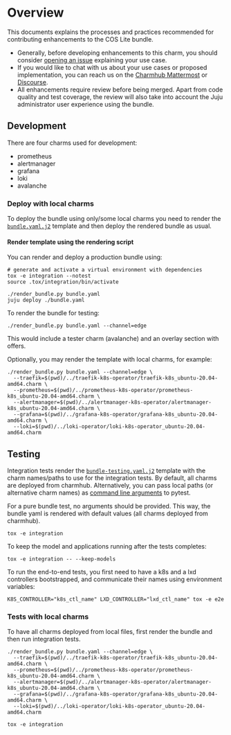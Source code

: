 # Overview

This documents explains the processes and practices recommended for
contributing enhancements to the COS Lite bundle.

- Generally, before developing enhancements to this charm, you should consider
  [opening an issue](https://github.com/canonical/cos-lite-bundle) explaining
  your use case.
- If you would like to chat with us about your use cases or proposed
  implementation, you can reach us on the
  [Charmhub Mattermost](https://chat.charmhub.io/charmhub/channels/charm-dev)
  or [Discourse](https://discourse.charmhub.io/).
- All enhancements require review before being merged.
  Apart from code quality and test coverage, the review will also take into
  account the Juju administrator user experience using the bundle.

## Development

There are four charms used for development:
- prometheus
- alertmanager
- grafana
- loki
- avalanche

### Deploy with local charms

To deploy the bundle using only/some local charms you need to render the
[`bundle.yaml.j2`](bundle.yaml.j2) template and then deploy the rendered bundle
as usual.

#### Render template using the rendering script
You can render and deploy a production bundle using:

```shell
# generate and activate a virtual environment with dependencies
tox -e integration --notest
source .tox/integration/bin/activate

./render_bundle.py bundle.yaml
juju deploy ./bundle.yaml
```

To render the bundle for testing:

```shell
./render_bundle.py bundle.yaml --channel=edge
```

This would include a tester charm (avalanche) and an overlay section with offers.

Optionally, you may render the template with local charms, for example:

```shell
./render_bundle.py bundle.yaml --channel=edge \
  --traefik=$(pwd)/../traefik-k8s-operator/traefik-k8s_ubuntu-20.04-amd64.charm \
  --prometheus=$(pwd)/../prometheus-k8s-operator/prometheus-k8s_ubuntu-20.04-amd64.charm \
  --alertmanager=$(pwd)/../alertmanager-k8s-operator/alertmanager-k8s_ubuntu-20.04-amd64.charm \
  --grafana=$(pwd)/../grafana-k8s-operator/grafana-k8s_ubuntu-20.04-amd64.charm \
  --loki=$(pwd)/../loki-operator/loki-k8s-operator_ubuntu-20.04-amd64.charm
```


## Testing
Integration tests render the
[`bundle-testing.yaml.j2`](tests/integration/bundle-testing.yaml.j2) template
with the charm names/paths to use for the integration tests.
By default, all charms are deployed from charmhub. Alternatively, you can pass
local paths (or alternative charm names) as
[command line arguments](tests/integration/conftest.py) to pytest.

For a pure bundle test, no arguments should be provided. This way, the bundle
yaml is rendered with default values (all charms deployed from charmhub).

```shell
tox -e integration
```


To keep the model and applications running after the tests completes:

```shell
tox -e integration -- --keep-models
```

To run the end-to-end tests, you first need to have a k8s and a lxd controllers
bootstrapped, and communicate their names using environment variables:
```shell
K8S_CONTROLLER="k8s_ctl_name" LXD_CONTROLLER="lxd_ctl_name" tox -e e2e
```

### Tests with local charms
To have all charms deployed from local files, first render the bundle and then
run integration tests.

```shell
./render_bundle.py bundle.yaml --channel=edge \
  --traefik=$(pwd)/../traefik-k8s-operator/traefik-k8s_ubuntu-20.04-amd64.charm \
  --prometheus=$(pwd)/../prometheus-k8s-operator/prometheus-k8s_ubuntu-20.04-amd64.charm \
  --alertmanager=$(pwd)/../alertmanager-k8s-operator/alertmanager-k8s_ubuntu-20.04-amd64.charm \
  --grafana=$(pwd)/../grafana-k8s-operator/grafana-k8s_ubuntu-20.04-amd64.charm \
  --loki=$(pwd)/../loki-operator/loki-k8s-operator_ubuntu-20.04-amd64.charm

tox -e integration
```
